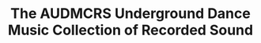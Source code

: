 ---
ee_id_thing: '2242'
site: '1'
type: '2'
inv_num: 2013-063
add_credit:
url: 2013-063-audmcrs-website
title: The AUDMCRS Underground Dance Music Collection of Recorded Sound
year: '2013'
display_year: '2013'
medium: Website
dims:
pitch: "​Website 4 my touring trance record collection."
ps:
live_url: http://audmcrs.coryarcangel.com
youtube:
related_code:
imgs: audmcrs-website-2013-063-digital-database-ih.jpg
subheading: "(Website)"
download:
commission:
related: |-
  [2217] [2011-156-audmcrs-installation] 2011-156 The AUDMCRS Underground Dance Music Collection of Recorded Sound
  [2228] [2012-065-audmcrs-essay] 2012-065 AUDMCRS Essay
layout: things-i-made
---